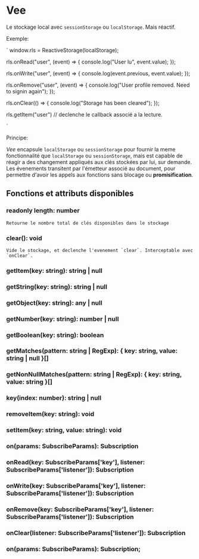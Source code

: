 # Vee

Le stockage local avec `sessionStorage` ou `localStorage`. Mais réactif.

Exemple:

`
window.rls = ReactiveStorage(localStorage);

rls.onRead("user", (event) => {
    console.log("User lu", event.value);
});

rls.onWrite("user", (event) => {
    console.log(event.previous, event.value);
});

rls.onRemove("user", (event) => {
    console.log("User profile removed. Need to signin again");
});

rls.onClear(() => {
    console.log("Storage has been cleared");
});


rls.getItem("user") // declenche le callback associé a la lecture.

`

Principe: 

*Vee* encapsule `localStorage` ou `sessionStorage` pour fournir  la meme fonctionnalité que `localStorage` ou `sessionStorage`, mais est capable de réagir a des changement appliqués aux clés stockées par lui, sur demande. Les évenements transitent par l'émetteur associé au document, pour permettre d'avoir les appels aux fonctions sans blocage ou __promisification__.


## Fonctions et attributs disponibles

### readonly length: number
    Retourne le nombre total de clés disponibles dans le stockage


### clear(): void
    Vide le stockage, et declenche l'evenement `clear`. Interceptable avec `onClear`.


### getItem(key: string): string | null


### getString(key: string): string | null


### getObject(key: string): any | null

    
### getNumber(key: string): number | null


### getBoolean(key: string): boolean


### getMatches(pattern: string | RegExp): { key: string, value: string | null }[]


### getNonNullMatches(pattern: string | RegExp): { key: string, value: string }[]


### key(index: number): string | null


### removeItem(key: string): void


### setItem(key: string, value: string): void


### on(params: SubscribeParams): Subscription


### onRead(key: SubscribeParams['key'], listener: SubscribeParams['listener']): Subscription


### onWrite(key: SubscribeParams['key'], listener: SubscribeParams['listener']): Subscription


### onRemove(key: SubscribeParams['key'], listener: SubscribeParams['listener']): Subscription


### onClear(listener: SubscribeParams['listener']): Subscription


### on(params: SubscribeParams): Subscription;


